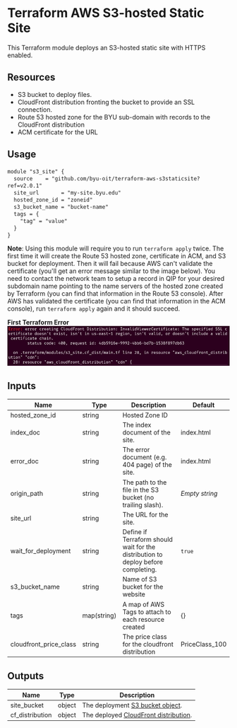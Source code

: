 # Terraform AWS S3-hosted Static Site

This Terraform module deploys an S3-hosted static site with HTTPS enabled.

## Resources

- S3 bucket to deploy files.
- CloudFront distribution fronting the bucket to provide an SSL connection.
- Route 53 hosted zone for the BYU sub-domain with records to the CloudFront distribution
- ACM certificate for the URL

## Usage
```hcl
module "s3_site" {
  source    = "github.com/byu-oit/terraform-aws-s3staticsite?ref=v2.0.1"
  site_url       = "my-site.byu.edu"
  hosted_zone_id = "zoneid"
  s3_bucket_name = "bucket-name"
  tags = {
    "tag" = "value"
  }
}
```

**Note**: Using this module will require you to run `terraform apply` twice. The first time it will create the Route 53 hosted zone, certificate in ACM, and S3 bucket for deployment. Then it will fail because AWS can't validate the certificate (you'll get an error message similar to the image below). You need to contact the network team to setup a record in QIP for your desired subdomain name pointing to the name servers of the hosted zone created by Terraform (you can find that information in the Route 53 console). After AWS has validated the certificate (you can find that information in the ACM console), run `terraform apply` again and it should succeed.

**First Terraform Error**
![First Terraform Error](readme/terraform-apply-1.png)

## Inputs
| Name | Type | Description | Default |
| --- | --- | --- | --- |
| hosted_zone_id | string | Hosted Zone ID
| index_doc | string | The index document of the site. | index.html | 
| error_doc | string | The error document (e.g. 404 page) of the site. | index.html |
| origin_path | string | The path to the file in the S3 bucket (no trailing slash). | *Empty string* |
| site_url | string | The URL for the site. |
| wait_for_deployment | string | Define if Terraform should wait for the distribution to deploy before completing. | `true` |
| s3_bucket_name | string | Name of S3 bucket for the website
| tags | map(string) | A map of AWS Tags to attach to each resource created | {}
| cloudfront_price_class | string | The price class for the cloudfront distribution | PriceClass_100
## Outputs
| Name | Type | Description |
| --- | --- | --- |
| site_bucket | object | The deployment [S3 bucket object](https://www.terraform.io/docs/providers/aws/r/s3_bucket.html#attributes-reference). |
| cf_distribution | object | The deployed [CloudFront distribution](https://www.terraform.io/docs/providers/aws/r/cloudfront_distribution.html#attribute-reference). |
